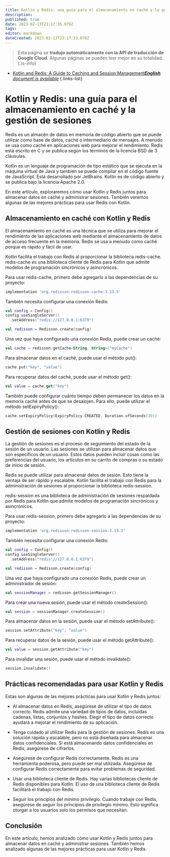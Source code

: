 ```yaml
---
title: Kotlin y Redis: una guía para el almacenamiento en caché y la gestión de sesiones
description: 
published: true
date: 2023-02-13T23:17:35.079Z
tags: 
editor: markdown
dateCreated: 2023-02-13T23:17:33.079Z
---
```


> Esta página se **tradujo automáticamente con la API de traducción de Google Cloud**.
Algunas páginas se pueden leer mejor en su totalidad.{.is-info}



- [Kotlin and Redis: A Guide to Caching and Session Management***English** document is available*](/en/Knowledge-base/Kotlin/kotlin-and-redis-a-guide-to-caching-and-session-management)
{.links-list}


# Kotlin y Redis: una guía para el almacenamiento en caché y la gestión de sesiones

Redis es un almacén de datos en memoria de código abierto que se puede utilizar como base de datos, caché o intermediario de mensajes. A menudo se usa como caché en aplicaciones web para mejorar el rendimiento. Redis está escrito en C y se publica según los términos de la licencia BSD de 3 cláusulas.

Kotlin es un lenguaje de programación de tipo estático que se ejecuta en la máquina virtual de Java y también se puede compilar en el código fuente de JavaScript. Está desarrollado por JetBrains. Kotlin es de código abierto y se publica bajo la licencia Apache 2.0.

En este artículo, exploraremos cómo usar Kotlin y Redis juntos para almacenar datos en caché y administrar sesiones. También veremos algunas de las mejores prácticas para usar Redis con Kotlin.

## Almacenamiento en caché con Kotlin y Redis

El almacenamiento en caché es una técnica que se utiliza para mejorar el rendimiento de las aplicaciones web mediante el almacenamiento de datos de acceso frecuente en la memoria. Redis se usa a menudo como caché porque es rápido y fácil de usar.

Kotlin facilita el trabajo con Redis al proporcionar la biblioteca redis-cache. redis-cache es una biblioteca cliente de Redis para Kotlin que admite modelos de programación sincrónicos y asincrónicos.

Para usar redis-cache, primero debe agregarlo a las dependencias de su proyecto:

```groovy
implementation 'org.redisson:redisson-cache:3.13.3'
```

También necesita configurar una conexión Redis:

```kotlin
val config = Config()
config.useSingleServer()
  .setAddress("redis://127.0.0.1:6379")

val redisson = Redisson.create(config)
```

Una vez que haya configurado una conexión Redis, puede crear un caché:

```kotlin
val cache = redisson.getCache<String, String>("myCache")
```

Para almacenar datos en el caché, puede usar el método put():

```kotlin
cache.put("key", "value")
```

Para recuperar datos del caché, puede usar el método get():

```kotlin
val value = cache.get("key")
```

También puede configurar cuánto tiempo deben permanecer los datos en la memoria caché antes de que se desalojen. Para ello, puede utilizar el método setExpiryPolicy():

```kotlin
cache.setExpiryPolicy(ExpiryPolicy.CREATED, Duration.ofSeconds(10))
```

## Gestión de sesiones con Kotlin y Redis

La gestión de sesiones es el proceso de seguimiento del estado de la sesión de un usuario. Las sesiones se utilizan para almacenar datos que son específicos de un usuario. Estos datos pueden incluir cosas como las preferencias del usuario, los artículos en su carrito de compras o su estado de inicio de sesión.

Redis se puede utilizar para almacenar datos de sesión. Esto tiene la ventaja de ser rápido y escalable. Kotlin facilita el trabajo con Redis para la administración de sesiones al proporcionar la biblioteca redis-session.

redis-session es una biblioteca de administración de sesiones respaldada por Redis para Kotlin que admite modelos de programación sincrónicos y asincrónicos.

Para usar redis-session, primero debe agregarlo a las dependencias de su proyecto:

```groovy
implementation 'org.redisson:redisson-session:3.13.3'
```

También necesita configurar una conexión Redis:

```kotlin
val config = Config()
config.useSingleServer()
  .setAddress("redis://127.0.0.1:6379")

val redisson = Redisson.create(config)
```

Una vez que haya configurado una conexión Redis, puede crear un administrador de sesión:

```kotlin
val sessionManager = redisson.getSessionManager()
```

Para crear una nueva sesión, puede usar el método createSession():

```kotlin
val session = sessionManager.createSession()
```

Para almacenar datos en la sesión, puede usar el método setAttribute():

```kotlin
session.setAttribute("key", "value")
```

Para recuperar datos de la sesión, puede usar el método getAttribute():

```kotlin
val value = session.getAttribute("key")
```

Para invalidar una sesión, puede usar el método invalidate():

```kotlin
session.invalidate()
```

## Prácticas recomendadas para usar Kotlin y Redis

Estas son algunas de las mejores prácticas para usar Kotlin y Redis juntos:

- Al almacenar datos en Redis, asegúrese de utilizar el tipo de datos correcto. Redis admite una variedad de tipos de datos, incluidas cadenas, listas, conjuntos y hashes. Elegir el tipo de datos correcto ayudará a mejorar el rendimiento de su aplicación.

- Tenga cuidado al utilizar Redis para la gestión de sesiones. Redis es una solución rápida y escalable, pero no está diseñada para almacenar datos confidenciales. Si está almacenando datos confidenciales en Redis, asegúrese de cifrarlos.

- Asegúrese de configurar Redis correctamente. Redis es una herramienta poderosa, pero puede ser mal utilizada. Asegúrese de configurar Redis correctamente para evitar problemas de seguridad.

- Usar una biblioteca cliente de Redis. Hay varias bibliotecas cliente de Redis disponibles para Kotlin. El uso de una biblioteca cliente de Redis facilitará el trabajo con Redis.

- Seguir los principios del mínimo privilegio. Cuando trabaje con Redis, asegúrese de seguir los principios de privilegio mínimo. Esto significa otorgar a los usuarios solo los permisos que necesitan.

## Conclusión

En este artículo, hemos analizado cómo usar Kotlin y Redis juntos para almacenar datos en caché y administrar sesiones. También hemos analizado algunas de las mejores prácticas para usar Kotlin y Redis.